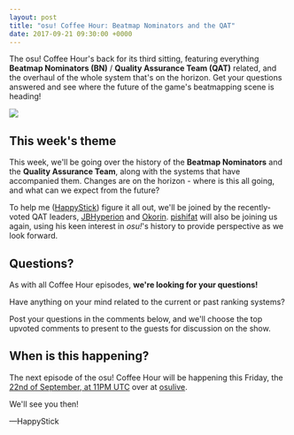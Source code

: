 ```yaml
---
layout: post
title: "osu! Coffee Hour: Beatmap Nominators and the QAT"
date: 2017-09-21 09:30:00 +0000
---
```


The osu! Coffee Hour's back for its third sitting, featuring everything **Beatmap Nominators (BN)** / **Quality Assurance Team (QAT)** related, and the overhaul of the whole system that's on the horizon. Get your questions answered and see where the future of the game's beatmapping scene is heading! 

[![](/wiki/shared/news/banners/coffee-hour.jpg)](http://itsalmo.st/#osucoffeehour-bnqattime)

## This week's theme

This week, we'll be going over the history of the **Beatmap Nominators** and the **Quality Assurance Team**, along with the systems that have accompanied them. Changes are on the horizon - where is this all going, and what can we expect from the future?

To help me ([HappyStick](https://osu.ppy.sh/u/256802)) figure it all out, we'll be joined by the recently-voted QAT leaders, [JBHyperion](https://osu.ppy.sh/u/4879508) and [Okorin](https://osu.ppy.sh/u/1623405). [pishifat](https://osu.ppy.sh/u/3178418) will also be joining us again, using his keen interest in *osu!*'s history to provide perspective as we look forward.

## Questions?

As with all Coffee Hour episodes, **we're looking for your questions!** 

Have anything on your mind related to the current or past ranking systems? 

Post your questions in the comments below, and we'll choose the top upvoted comments to present to the guests for discussion on the show.

## When is this happening?

The next episode of the osu! Coffee Hour will be happening this Friday, the [22nd of September, at 11PM UTC](http://itsalmo.st/#osucoffeehour-bnqattime) over at [osulive](http://www.twitch.tv/osulive).

We'll see you then!

—HappyStick